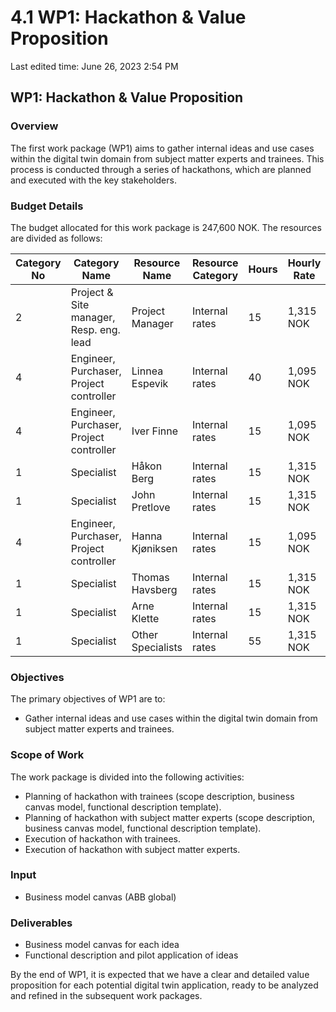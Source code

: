 # 4.1 WP1: Hackathon & Value Proposition

Last edited time: June 26, 2023 2:54 PM

## WP1: Hackathon & Value Proposition

### Overview

The first work package (WP1) aims to gather internal ideas and use cases within the digital twin domain from subject matter experts and trainees. This process is conducted through a series of hackathons, which are planned and executed with the key stakeholders.

### Budget Details

The budget allocated for this work package is 247,600 NOK. The resources are divided as follows:

| Category No | Category Name | Resource Name | Resource Category | Hours | Hourly Rate | Total Cost |
| --- | --- | --- | --- | --- | --- | --- |
| 2 | Project & Site manager, Resp. eng. lead | Project Manager | Internal rates | 15 | 1,315 NOK | 19,725 NOK |
| 4 | Engineer, Purchaser, Project controller | Linnea Espevik | Internal rates | 40 | 1,095 NOK | 43,800 NOK |
| 4 | Engineer, Purchaser, Project controller | Iver Finne | Internal rates | 15 | 1,095 NOK | 16,425 NOK |
| 1 | Specialist | Håkon Berg | Internal rates | 15 | 1,315 NOK | 19,725 NOK |
| 1 | Specialist | John Pretlove | Internal rates | 15 | 1,315 NOK | 19,725 NOK |
| 4 | Engineer, Purchaser, Project controller | Hanna Kjøniksen | Internal rates | 15 | 1,095 NOK | 16,425 NOK |
| 1 | Specialist | Thomas Havsberg | Internal rates | 15 | 1,315 NOK | 19,725 NOK |
| 1 | Specialist | Arne Klette | Internal rates | 15 | 1,315 NOK | 19,725 NOK |
| 1 | Specialist | Other Specialists | Internal rates | 55 | 1,315 NOK | 72,325 NOK |

### Objectives

The primary objectives of WP1 are to:

- Gather internal ideas and use cases within the digital twin domain from subject matter experts and trainees.

### Scope of Work

The work package is divided into the following activities:

- Planning of hackathon with trainees (scope description, business canvas model, functional description template).
- Planning of hackathon with subject matter experts (scope description, business canvas model, functional description template).
- Execution of hackathon with trainees.
- Execution of hackathon with subject matter experts.

### Input

- Business model canvas (ABB global)

### Deliverables

- Business model canvas for each idea
- Functional description and pilot application of ideas

By the end of WP1, it is expected that we have a clear and detailed value proposition for each potential digital twin application, ready to be analyzed and refined in the subsequent work packages.